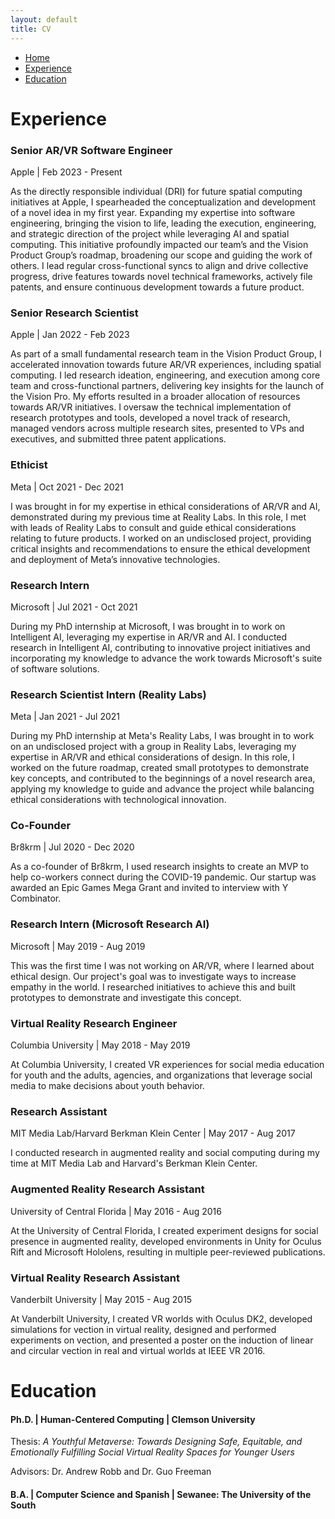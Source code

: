 ```yaml
---
layout: default
title: CV
---
```


<div class="cv-container">
	    <nav>
        <ul>
            <li><a href="/index">Home</a></li>
            <li><a href="#experience">Experience</a></li>
            <li><a href="#education">Education</a></li>
        </ul>
    </nav>
    <div id = "experience">
    <h1>Experience</h1>
    <div class="experience">
        <h3>Senior AR/VR Software Engineer</h3>
        <p>Apple | Feb 2023 - Present</p>
        <p>
            As the directly responsible individual (DRI) for future spatial computing initiatives at Apple, I spearheaded the conceptualization and development of a novel idea in my first year. Expanding my expertise into software engineering, bringing the vision to life, leading the execution, engineering, and strategic direction of the project while leveraging AI and spatial computing. This initiative profoundly impacted our team’s and the Vision Product Group’s roadmap, broadening our scope and guiding the work of others. I lead regular cross-functional syncs to align and drive collective progress, drive features towards novel technical frameworks, actively file patents, and ensure continuous development towards a future product.
        </p>
    </div>
    <div class="experience">
        <h3>Senior Research Scientist</h3>
        <p>Apple | Jan 2022 - Feb 2023</p>
        <p>
            As part of a small fundamental research team in the Vision Product Group, I accelerated innovation towards future AR/VR experiences, including spatial computing. I led research ideation, engineering, and execution among core team and cross-functional partners, delivering key insights for the launch of the Vision Pro. My efforts resulted in a broader allocation of resources towards AR/VR initiatives. I oversaw the technical implementation of research prototypes and tools, developed a novel track of research, managed vendors across multiple research sites, presented to VPs and executives, and submitted three patent applications.
        </p>
    </div>
    <div class="experience">
        <h3>Ethicist</h3>
        <p>Meta | Oct 2021 - Dec 2021</p>
        <p>
            I was brought in for my expertise in ethical considerations of AR/VR and AI, demonstrated during my previous time at Reality Labs. In this role, I met with leads of Reality Labs to consult and guide ethical considerations relating to future products. I worked on an undisclosed project, providing critical insights and recommendations to ensure the ethical development and deployment of Meta’s innovative technologies.
        </p>
    </div>
    <div class="experience">
        <h3>Research Intern</h3>
        <p>Microsoft | Jul 2021 - Oct 2021</p>
        <p>
            During my PhD internship at Microsoft, I was brought in to work on Intelligent AI, leveraging my expertise in AR/VR and AI. I conducted research in Intelligent AI, contributing to innovative project initiatives and incorporating my knowledge to advance the work towards Microsoft's suite of software solutions.
        </p>
    </div>
    <div class="experience">
        <h3>Research Scientist Intern (Reality Labs)</h3>
        <p>Meta | Jan 2021 - Jul 2021</p>
        <p>
            During my PhD internship at Meta's Reality Labs, I was brought in to work on an undisclosed project with a group in Reality Labs, leveraging my expertise in AR/VR and ethical considerations of design. In this role, I worked on the future roadmap, created small prototypes to demonstrate key concepts, and contributed to the beginnings of a novel research area, applying my knowledge to guide and advance the project while balancing ethical considerations with technological innovation.
        </p>
    </div>
    <div class="experience">
        <h3>Co-Founder</h3>
        <p>Br8krm | Jul 2020 - Dec 2020</p>
        <p>
            As a co-founder of Br8krm, I used research insights to create an MVP to help co-workers connect during the COVID-19 pandemic. Our startup was awarded an Epic Games Mega Grant and invited to interview with Y Combinator.
        </p>
    </div>
    <div class="experience">
        <h3>Research Intern (Microsoft Research AI)</h3>
        <p>Microsoft | May 2019 - Aug 2019</p>
        <p>
            This was the first time I was not working on AR/VR, where I learned about ethical design. Our project's goal was to investigate ways to increase empathy in the world. I researched initiatives to achieve this and built prototypes to demonstrate and investigate this concept.
        </p>
    </div>
    <div class="experience">
        <h3>Virtual Reality Research Engineer</h3>
        <p>Columbia University | May 2018 - May 2019</p>
        <p>
            At Columbia University, I created VR experiences for social media education for youth and the adults, agencies, and organizations that leverage social media to make decisions about youth behavior.
        </p>
    </div>
    <div class="experience">
        <h3>Research Assistant</h3>
        <p>MIT Media Lab/Harvard Berkman Klein Center | May 2017 - Aug 2017</p>
        <p>
            I conducted research in augmented reality and social computing during my time at MIT Media Lab and Harvard's Berkman Klein Center.
        </p>
    </div>
    <div class="experience">
        <h3>Augmented Reality Research Assistant</h3>
        <p>University of Central Florida | May 2016 - Aug 2016</p>
        <p>
            At the University of Central Florida, I created experiment designs for social presence in augmented reality, developed environments in Unity for Oculus Rift and Microsoft Hololens, resulting in multiple peer-reviewed publications.
        </p>
    </div>
    <div class="experience">
        <h3>Virtual Reality Research Assistant</h3>
        <p>Vanderbilt University | May 2015 - Aug 2015</p>
        <p>
            At Vanderbilt University, I created VR worlds with Oculus DK2, developed simulations for vection in virtual reality, designed and performed experiments on vection, and presented a poster on the induction of linear and circular vection in real and virtual worlds at IEEE VR 2016.
        </p>
    </div>
    <h1>Education</h1>
    <div id = "education">
    <div class="education">
        <h4>Ph.D. | Human-Centered Computing | Clemson University</h4>
        <p>
            Thesis: <i>A Youthful Metaverse: Towards Designing Safe, Equitable, and Emotionally Fulfilling Social Virtual Reality Spaces for Younger Users</i>
        </p>
        <p>Advisors: Dr. Andrew Robb and Dr. Guo Freeman</p>
        <h4>B.A. | Computer Science and Spanish | Sewanee: The University of the South</h4>
    </div>
</div>